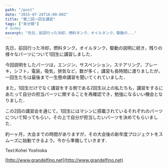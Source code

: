 ```yaml
---
path: "/post"
date: "2015-07-24T16:00:00Z"
title: "第二回一回生講習"
tags: ["未分類"]
# dummy
excerpt: "先日，前回行った冷却，燃料タンク，オイルタンク，駆動の..."
---
```




[](24-1.jpg)

先日，前回行った冷却，燃料タンク，オイルタンク，駆動の説明に続き，残りの様々なパーツについて1回生に講習しました．

今回説明をしたパーツは，エンジン，サスペンション，ステアリング，ブレーキ，シフト，電装，吸気，排気など，数が多く，講習も長時間に渡りましたが，一回生たちは最後まで一生懸命講習を聞いてくれていました．

また，1回生だけでなく講習をする側である2回生以上の私たちも，講習をするにあたって自分の担当パーツに関することを再確認でき，勉強になるいい機会となりました．

この2回の講習会を通じて，1回生にはマシンに搭載されているそれぞれのパーツについて知ってもらい，その上で自分が担当したいパーツを決めてもらいました．

約一ヶ月，大会までの時間がありますが，その大会後の新年度プロジェクトをスムーズに始動できるよう，今から準備していきます．

Text:Kohei Yoshioka

[http://www.grandelfino.net](http://www.grandelfino.net)

